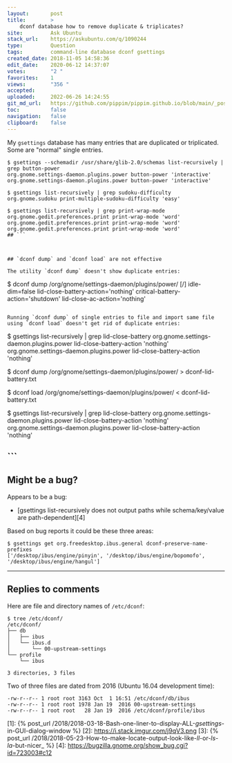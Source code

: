 ```yaml
---
layout:       post
title:        >
    dconf database how to remove duplicate & triplicates?
site:         Ask Ubuntu
stack_url:    https://askubuntu.com/q/1090244
type:         Question
tags:         command-line database dconf gsettings
created_date: 2018-11-05 14:58:36
edit_date:    2020-06-12 14:37:07
votes:        "2 "
favorites:    1
views:        "356 "
accepted:     
uploaded:     2022-06-26 14:24:55
git_md_url:   https://github.com/pippim/pippim.github.io/blob/main/_posts/2018/2018-11-05-dconf-database-how-to-remove-duplicate-_-triplicates_.md
toc:          false
navigation:   false
clipboard:    false
---
```


My `gsettings` database has many entries that are duplicated or triplicated. Some are "normal" single entries.


``` 
$ gsettings --schemadir /usr/share/glib-2.0/schemas list-recursively | grep button-power
org.gnome.settings-daemon.plugins.power button-power 'interactive'
org.gnome.settings-daemon.plugins.power button-power 'interactive'

$ gsettings list-recursively | grep sudoku-difficulty
org.gnome.sudoku print-multiple-sudoku-difficulty 'easy'

$ gsettings list-recursively | grep print-wrap-mode
org.gnome.gedit.preferences.print print-wrap-mode 'word'
org.gnome.gedit.preferences.print print-wrap-mode 'word'
org.gnome.gedit.preferences.print print-wrap-mode 'word'
## ```



## `dconf dump` and `dconf load` are not effective

The utility `dconf dump` doesn't show duplicate entries:

``` 
$ dconf dump /org/gnome/settings-daemon/plugins/power/
[/]
idle-dim=false
lid-close-battery-action='nothing'
critical-battery-action='shutdown'
lid-close-ac-action='nothing'
```

Running `dconf dump` of single entries to file and import same file using `dconf load` doesn't get rid of duplicate entries:

``` 
$ gsettings list-recursively | grep lid-close-battery
org.gnome.settings-daemon.plugins.power lid-close-battery-action 'nothing'
org.gnome.settings-daemon.plugins.power lid-close-battery-action 'nothing'

$ dconf dump /org/gnome/settings-daemon/plugins/power/ > dconf-lid-battery.txt

$ dconf load /org/gnome/settings-daemon/plugins/power/ < dconf-lid-battery.txt

$ gsettings list-recursively | grep lid-close-battery
org.gnome.settings-daemon.plugins.power lid-close-battery-action 'nothing'
org.gnome.settings-daemon.plugins.power lid-close-battery-action 'nothing'
## ```



## Might be a bug?

Appears to be a bug:

- [gsettings list-recursively does not output paths while schema/key/value are path-dependent][4]

Based on bug reports it could be these three areas:

``` 
$ gsettings get org.freedesktop.ibus.general dconf-preserve-name-prefixes
['/desktop/ibus/engine/pinyin', '/desktop/ibus/engine/bopomofo', '/desktop/ibus/engine/hangul']
```


----------

## Replies to comments

Here are file and directory names of `/etc/dconf`:

``` 
$ tree /etc/dconf/
/etc/dconf/
├── db
│   ├── ibus
│   └── ibus.d
│       └── 00-upstream-settings
└── profile
    └── ibus

3 directories, 3 files
```
Two of three files are dated from 2016 (Ubuntu 16.04 development time):

``` 
-rw-r--r-- 1 root root 3163 Oct  1 16:51 /etc/dconf/db/ibus
-rw-r--r-- 1 root root 1978 Jan 19  2016 00-upstream-settings
-rw-r--r-- 1 root root   28 Jan 19  2016 /etc/dconf/profile/ibus
```

  [1]: {% post_url /2018/2018-03-18-Bash-one-liner-to-display-ALL-_gsettings_-in-GUI-dialog-window %}
  [2]: https://i.stack.imgur.com/j9qV3.png
  [3]: {% post_url /2018/2018-05-23-How-to-make-locate-output-look-like-_ll_-or-_ls-la_-but-nicer_ %}
  [4]: https://bugzilla.gnome.org/show_bug.cgi?id=723003#c12

